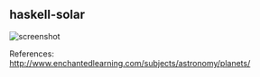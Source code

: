 haskell-solar
--------------

![screenshot](img/screenshot.png)

References:
http://www.enchantedlearning.com/subjects/astronomy/planets/
